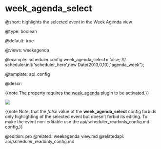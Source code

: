 week_agenda_select
=============

@short: highlights the selected event in the Week Agenda view
	

@type: boolean

@default: true

@views: weekagenda

@example:
scheduler.config.week_agenda_select= false; /*!*/
scheduler.init('scheduler_here',new Date(2013,0,10),"agenda_week");


@template:	api_config


@descr:

{{note The property requires the [week_agenda](extensions_list.md#weekagenda) plugin to be activated.}}

<img src="week_agenda_select.png">

{{note Note, that the *false* value of the **week_agenda_select** config forbids only highlighting of the selected event but doesn't forbid its editing. To make the event non-editable use the api/scheduler_readonly_config.md config.}}

@edition: pro
@related: weekagenda_view.md
@relatedapi: api/scheduler_readonly_config.md